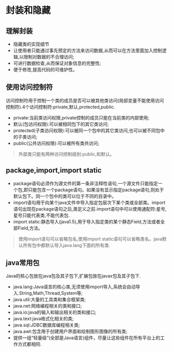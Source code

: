 # 封装和隐藏
## 理解封装
* 隐藏类的实现细节
* 让使用者只能通过事先预定的方法来访问数据,从而可以在方法里面加入控制逻辑,以限制对数据的不合理访问;
* 可进行数据检查,从而保证对象信息的完整性;
* 便于修改,提高代码的可维护性。
## 使用访问控制符
访问控制符用于控制一个类的成员是否可以被其他类访问(局部变量不能使用访问控制符).4个访问控制符:private,默认,protected,public.
* private:当前类访问权限,private控制的成员只能在当前类的内部使用;
* 默认(包访问权限):可以被相同包下的其它类访问;
* protected(子类访问权限):可以被同一个包中的其它类访问,也可以被不同包中的子类访问;
* public(公共访问权限):可以被所有类共访问;
>外部类只能有两种访问控制级别:public,和默认。
## package,import,import static
* package语句必须作为源文件的第一条非注释性语句,一个源文件只能指定一个包,即只能包含一个package语句。如果没有显示指定package语句,则处于默认包下。同一个包中的类可以位于不同的目录中。
* import语句用于向某个java文件中导入指定包层次下某个类或全部类。import语句出现在package语句之后,类定义之前.import语句中可以使用通配符:星号,星号只能代表类,不能代表包.
* import static:静态导入(java1.5),用于导入指定类的某个静态Field,方法或者全部Field,方法。
>使用import语句可以省略包名,使用import static语句可以省略类名。java默认所有包中都默认导入java.lang下面的所有类.
## java常用包
Java的核心包放在java包及其子包下,扩展包放在javax包及其子包下.
* java.lang:Java语言的核心类,无须使用import导入,系统会自动导入.String,Math,Thread,System等;
* java.util:大量的工具类和集合框架类;
* java.net:网络编程相关的类和接口;
* java.io:java的输入和输出相关的类和接口;
* java.text:java格式化相关的类;
* java.sql:JDBC数据库编程相关类;
* java.awt:包含用于创建用户界面和绘制图形图像的所有类;
* 提供一组“轻量级”(全部是Java语言)组件，尽量让这些组件在所有平台上的工作方式都相同.
 


